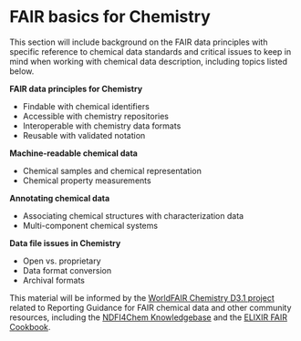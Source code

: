 # FAIR basics for Chemistry 

This section will include background on the FAIR data principles with specific reference to chemical data standards and critical issues to keep in mind when working with chemical data description, including topics listed below. 

**FAIR data principles for Chemistry**
* Findable with chemical identifiers
* Accessible with chemistry repositories 
* Interoperable with chemistry data formats 
* Reusable with validated notation  

**Machine-readable chemical data** 
* Chemical samples and chemical representation
* Chemical property measurements

**Annotating chemical data** 
* Associating chemical structures with characterization data 
* Multi-component chemical systems

**Data file issues in Chemistry**  
* Open vs. proprietary 
* Data format conversion 
* Archival formats   

This material will be informed by the [WorldFAIR Chemistry D3.1 project](https://iupac.org/project/2022-027-1-024) related to Reporting Guidance for FAIR chemical data and other community resources, including the [NDFI4Chem Knowledgebase](https://knowledgebase.nfdi4chem.de/knowledge_base/) and the [ELIXIR FAIR Cookbook](https://faircookbook.elixir-europe.org/). 
